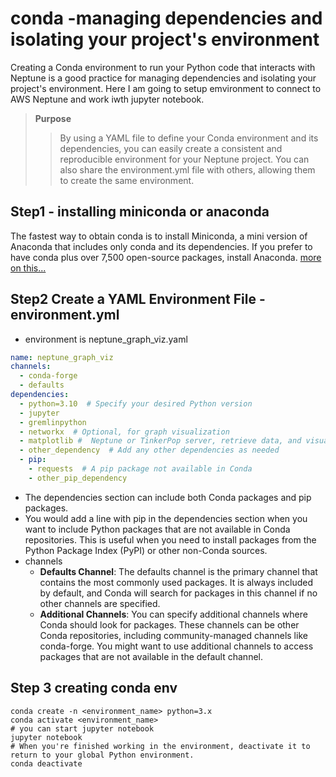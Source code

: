 # conda  -managing dependencies and isolating your project's environment
Creating a Conda environment to run your Python code that interacts with Neptune is a good practice for managing dependencies and isolating your project's environment. Here I am going to setup emvironment to connect to AWS Neptune and work iwth jupyter notebook. 

> **Purpose**
>> By using a YAML file to define your Conda environment and its dependencies, you can easily create a consistent and reproducible environment for your Neptune project.
>> You can also share the environment.yml file with others, allowing them to create the same environment.

## Step1 - installing miniconda or anaconda
The fastest way to obtain conda is to install Miniconda, a mini version of Anaconda that includes only conda and its dependencies. If you prefer to have conda plus over 7,500 open-source packages, install Anaconda.
[more on this...](https://docs.conda.io/projects/conda/en/latest/user-guide/install/index.html)


## Step2 Create a YAML Environment File - environment.yml
- environment is neptune_graph_viz.yaml
```yaml
name: neptune_graph_viz
channels:
  - conda-forge
  - defaults
dependencies:
  - python=3.10  # Specify your desired Python version
  - jupyter
  - gremlinpython
  - networkx  # Optional, for graph visualization
  - matplotlib #  Neptune or TinkerPop server, retrieve data, and visualize it using NetworkX and Matplotlib.
  - other_dependency  # Add any other dependencies as needed
  - pip:
    - requests  # A pip package not available in Conda
    - other_pip_dependency
```
- The dependencies section can include both Conda packages and pip packages.
- You would add a line with pip in the dependencies section when you want to include Python packages that are not available in Conda repositories. This is useful when you need to install packages from the Python Package Index (PyPI) or other non-Conda sources.
- channels
  - **Defaults Channel**: The defaults channel is the primary channel that contains the most commonly used packages. It is always included by default, and Conda will search for packages in this channel if no other channels are specified.
  - **Additional Channels**: You can specify additional channels where Conda should look for packages. These channels can be other Conda repositories, including community-managed channels like conda-forge. You might want to use additional channels to access packages that are not available in the default channel.

## Step 3 creating conda env
```shell
conda create -n <environment_name> python=3.x
conda activate <environment_name>
# you can start jupyter notebook
jupyter notebook
# When you're finished working in the environment, deactivate it to return to your global Python environment.
conda deactivate
```
